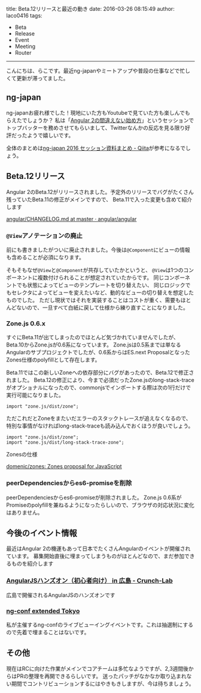 title: Beta.12リリースと最近の動き
date: 2016-03-26 08:15:49
author: laco0416
tags:
- Beta
- Release
- Event
- Meeting
- Router

---

こんにちは、らこです。最近ng-japanやミートアップや普段の仕事などで忙しくて更新が滞ってました。

## ng-japan
ng-japanお疲れ様でした！現地にいた方もYoutubeで見ていた方も楽しんでもらえたでしょうか？
私は「[Angular 2の間違えない始め方](http://laco0416.github.io/slides/a-way-for-happy-angular-days/#/)」というセッションでトップバッターを務めさせてもらいまして、Twitterなんかの反応を見る限り好評だったようで嬉しいです。

全体のまとめは[ng-japan 2016 セッション資料まとめ - Qiita](http://qiita.com/nyamogera/items/b83833d1e15a55d0bb66)が参考になるでしょう。

## Beta.12リリース
Angular 2のBeta.12がリリースされました。予定外のリリースでバグがたくさん残っていたBeta.11の修正がメインですので、
Beta.11で入った変更も含めて紹介します

[angular/CHANGELOG.md at master · angular/angular](https://github.com/angular/angular/blob/master/CHANGELOG.md)

### `@View`アノテーションの廃止
前にも書きましたがついに廃止されました。今後は`@Component`にビューの情報も含めることが必須になります。

そもそもなぜ`@View`と`@Component`が共存していたかというと、
`@View`は1つのコンポーネントに複数付けられることが想定されていたからです。
同じコンポーネントでも状態によってビューのテンプレートを切り替えたい、
同じロジックでもセレクタによってビューを変えたいなど、動的なビューの切り替えを想定したものでした。
ただし現状ではそれを実装することはコストが重く、需要もほとんどないので、一旦すべて白紙に戻して仕様から練り直すことになりました。

### Zone.js 0.6.x
すぐにBeta.11が出てしまったのでほとんど気づかれていませんでしたが、Beta.10からZone.jsが0.6系になっています。
Zone.jsは0.5系までは単なるAngularのサブプロジェクトでしたが、0.6系からはES.next ProposalとなったZones仕様のpolyfillとして存在します。

Beta.11ではこの新しいZoneへの依存部分にバグがあったので、Beta.12で修正されました。
Beta.12の修正により、今まで必須だったZone.jsのlong-stack-traceがオプショナルになったので、commonjsでインポートする際は次の1行だけで実行可能になりました。

```
import "zone.js/dist/zone";
```

ただこれだとZoneをまたいだエラーのスタックトレースが追えなくなるので、特別な事情がなければlong-stack-traceも読み込んでおくほうが良いでしょう。

```
import "zone.js/dist/zone";
import "zone.js/dist/long-stack-trace-zone";
```

Zonesの仕様

[domenic/zones: Zones proposal for JavaScript](https://github.com/domenic/zones)

### peerDependenciesからes6-promiseを削除
peerDependenciesからes6-promiseが削除されました。
Zone.js 0.6系がPromiseのpolyfillを兼ねるようになったらしいので、ブラウザの対応状況に変化はありません。


## 今後のイベント情報
最近はAngular 2の機運もあって日本でたくさんAngularのイベントが開催されています。
募集開始直後に埋まってしまうものがほとんどなので、まだ参加できるものを紹介します

### [AngularJSハンズオン（初心者向け） in 広島 - Crunch-Lab](https://22525f535689619dc83bdcae89.doorkeeper.jp/events/41718)
広島で開催されるAngularJSのハンズオンです

### [ng-conf extended Tokyo](http://connpass.com/event/29136/)
私が主催するng-confのライブビューイングイベントです。これは抽選制にするので先着で埋まることはないです。

## その他
現在はRCに向けた作業がメインでコアチームは多忙なようですが、2,3週間後からはPRの整理を再開できるらしいです。
送ったパッチがなかなか取り込まれない期間でコントリビューションするにはやきもきしますが、今は待ちましょう。

